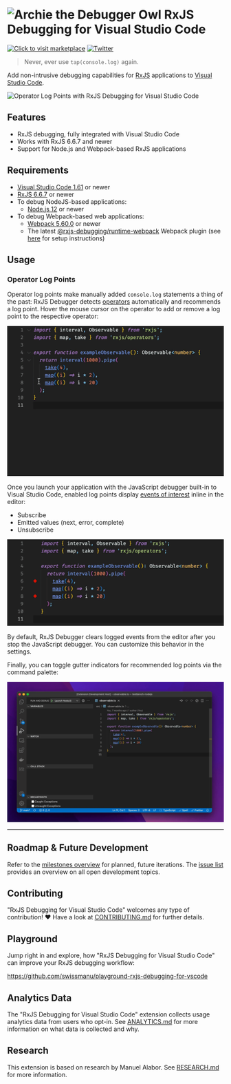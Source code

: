 # ![Archie the Debugger Owl](./docs/brand/archie-small.png) RxJS Debugging for Visual Studio Code

[![Click to visit marketplace](https://vsmarketplacebadge.apphb.com/version-short/manuelalabor.rxjs-debugging-for-vs-code.svg)](https://marketplace.visualstudio.com/items?itemName=manuelalabor.rxjs-debugging-for-vs-code) [![Twitter](https://img.shields.io/badge/Follow-%40rxjsdebuggung-blue?logo=twitter)](https://twitter.com/rxjsdebugging)

> Never, ever use `tap(console.log)` again.

Add non-intrusive debugging capabilities for [RxJS](https://rxjs.dev/) applications to [Visual Studio Code](https://code.visualstudio.com/).

![Operator Log Points with RxJS Debugging for Visual Studio Code](./docs/demo.gif)

## Features

- RxJS debugging, fully integrated with Visual Studio Code
- Works with RxJS 6.6.7 and newer
- Support for Node.js and Webpack-based RxJS applications

## Requirements

- [Visual Studio Code 1.61](https://code.visualstudio.com/) or newer
- [RxJS 6.6.7](https://rxjs.dev/) or newer
- To debug NodeJS-based applications:
  - [Node.js 12](https://nodejs.org/) or newer
- To debug Webpack-based web applications:
  - [Webpack 5.60.0](https://webpack.js.org/) or newer
  - The latest [@rxjs-debugging/runtime-webpack](https://www.npmjs.com/package/@rxjs-debugging/runtime-webpack) Webpack plugin (see [here](https://www.npmjs.com/package/@rxjs-debugging/runtime-webpack) for setup instructions)

## Usage

### Operator Log Points

Operator log points make manually added `console.log` statements a thing of the past: RxJS Debugger detects [operators](https://rxjs.dev/guide/operators) automatically and recommends a log point. Hover the mouse cursor on the operator to add or remove a log point to the respective operator:

<img src="./docs/manage-operator-log-points.gif" alt="Manage Operator Log Points" style="zoom: 50%;" />

Once you launch your application with the JavaScript debugger built-in to Visual Studio Code, enabled log points display [events of interest](https://rxjs.dev/guide/observable#anatomy-of-an-observable) inline in the editor:

- Subscribe
- Emitted values (next, error, complete)
- Unsubscribe

<img src="./docs/live-operator-logs.gif" alt="Live Operator Log Points" style="zoom: 50%;" />

By default, RxJS Debugger clears logged events from the editor after you stop the JavaScript debugger. You can customize this behavior in the settings.

Finally, you can toggle gutter indicators for recommended log points via the command palette:

<img src="./docs/toggle-log-points.gif" alt="Toggle Display of Log Point Recommendations" style="zoom: 50%;" />



----



## Roadmap & Future Development

Refer to the [milestones overview](https://github.com/swissmanu/rxjs-debugging-for-vscode/milestones) for planned, future iterations. The [issue list](https://github.com/swissmanu/rxjs-debugging-for-vscode/issues) provides an overview on all open development topics.

## Contributing

"RxJS Debugging for Visual Studio Code" welcomes any type of contribution! ❤️
Have a look at [CONTRIBUTING.md](./CONTRIBUTING.md) for further details.

## Playground

Jump right in and explore, how "RxJS Debugging for Visual Studio Code" can improve your RxJS debugging workflow:

https://github.com/swissmanu/playground-rxjs-debugging-for-vscode

## Analytics Data

The "RxJS Debugging for Visual Studio Code" extension collects usage analytics data from users who opt-in. See [ANALYTICS.md](./ANALYTICS.md) for more information on what data is collected and why.

## Research

This extension is based on research by Manuel Alabor. See [RESEARCH.md](./RESEARCH.md) for more information.
